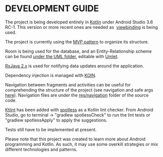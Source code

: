 # DEVELOPMENT GUIDE

The project is being developed entirely in [Kotlin](https://kotlinlang.org/) under Android Studio 3.6 RC-1. This version or more recent ones are needed as  [viewbinding](https://developer.android.com/topic/libraries/view-binding) is being used.

The project is currently using the [MVP pattern](https://www.journaldev.com/14886/android-mvp) to organize its structure.

Room is being used for the database, and an Entity-Relationship scheme can be found [under the UML folder](https://github.com/LivingWithHippos/Keter-Escape/tree/master/UML), editable with [Umlet](https://www.umlet.com/).

[RxJava 2.x](https://github.com/ReactiveX/RxJava/tree/2.x) is used for notifying data updates around the application.

Dependency injection is managed with [KOIN](https://insert-koin.io/).

Navigation between fragments and activities can be useful for comprehending the structure of the project (see navigation and safe args [here](https://developer.android.com/jetpack/androidx/releases/navigation)). Navigation files are under the [res/navigation](https://github.com/LivingWithHippos/Keter-Escape/tree/master/Android/app/src/main/res/navigation) folder of the source code. 

[Ktlint](https://ktlint.github.io/) has been added with [spotless](https://github.com/diffplug/spotless) as a Kotlin lint checker. From Android Studio, go to terminal -> "gradlew spotlessCheck" to run the lint tests or "gradlew spotlessApply" to apply the suggestions.

Tests still have to be implemented at present.

Please note that this project was created to learn more about Android programming and Kotlin. As such, it may use some overkill strategies or mix different technologies and patterns.
